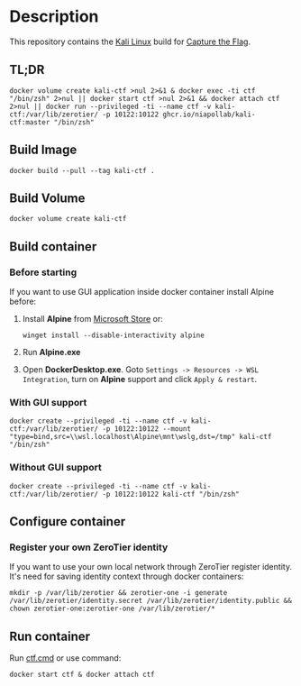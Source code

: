# Description

This repository contains the [Kali Linux](https://en.wikipedia.org/wiki/Kali_Linux) build for [Capture the Flag](https://en.wikipedia.org/wiki/Capture_the_flag_(cybersecurity)).

## TL;DR

```shell
docker volume create kali-ctf >nul 2>&1 & docker exec -ti ctf "/bin/zsh" 2>nul || docker start ctf >nul 2>&1 && docker attach ctf 2>nul || docker run --privileged -ti --name ctf -v kali-ctf:/var/lib/zerotier/ -p 10122:10122 ghcr.io/niapollab/kali-ctf:master "/bin/zsh"
```

## Build Image

```shell
docker build --pull --tag kali-ctf .
```

## Build Volume

```shell
docker volume create kali-ctf
```

## Build container

### Before starting

If you want to use GUI application inside docker container install Alpine before:

1. Install **Alpine** from [Microsoft Store](https://apps.microsoft.com/store/detail/alpine-wsl/9P804CRF0395?hl=en-gb&gl=gb) or:

    ```shell
    winget install --disable-interactivity alpine
    ```

2. Run **Alpine.exe**

3. Open **DockerDesktop.exe**. Goto `Settings -> Resources -> WSL Integration`, turn on **Alpine** support and click `Apply & restart`.

### With GUI support

```shell
docker create --privileged -ti --name ctf -v kali-ctf:/var/lib/zerotier/ -p 10122:10122 --mount "type=bind,src=\\wsl.localhost\Alpine\mnt\wslg,dst=/tmp" kali-ctf "/bin/zsh"
```

### Without GUI support

```shell
docker create --privileged -ti --name ctf -v kali-ctf:/var/lib/zerotier/ -p 10122:10122 kali-ctf "/bin/zsh"
```

## Configure container

### Register your own ZeroTier identity

If you want to use your own local network through ZeroTier register identity. It's need for saving identity context through docker containers:

```shell
mkdir -p /var/lib/zerotier && zerotier-one -i generate /var/lib/zerotier/identity.secret /var/lib/zerotier/identity.public && chown zerotier-one:zerotier-one /var/lib/zerotier/*
```

## Run container

Run [ctf.cmd](ctf.cmd) or use command:

```shell
docker start ctf & docker attach ctf
```
